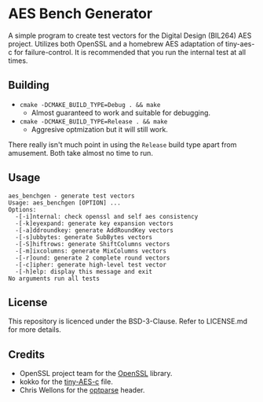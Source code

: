 # AES Bench Generator
A simple program to create test vectors for the Digital Design (BIL264) AES project.
Utilizes both OpenSSL and a homebrew AES adaptation of tiny-aes-c for failure-control. It is recommended that you
run the internal test at all times.

## Building
* `cmake -DCMAKE_BUILD_TYPE=Debug . && make`
    * Almost guaranteed to work and suitable for debugging.
* `cmake -DCMAKE_BUILD_TYPE=Release . && make`
    * Aggresive optmization but it will still work.

There really isn't much point in using the `Release` build type apart from amusement. Both take almost no time to run.

## Usage
```
aes_benchgen - generate test vectors
Usage: aes_benchgen [OPTION] ...
Options:
  -[-i]nternal: check openssl and self aes consistency
  -[-k]eyexpand: generate key expansion vectors
  -[-a]ddroundkey: generate AddRoundKey vectors
  -[-s]ubbytes: generate SubBytes vectors
  -[-S]hiftrows: generate ShiftColumns vectors
  -[-m]ixcolumns: generate MixColumns vectors
  -[-r]ound: generate 2 complete round vectors
  -[-c]ipher: generate high-level test vector
  -[-h]elp: display this message and exit
No arguments run all tests
```

## License
This repository is licenced under the BSD-3-Clause. Refer to
LICENSE.md for more details.

## Credits
* OpenSSL project team for the [OpenSSL](https://github.com/openssl/openssl) library.
* kokko for the [tiny-AES-c](https://github.com/kokke/tiny-AES-c) file.
* Chris Wellons for the [optparse](https://github.com/skeeto/optparse) header.
